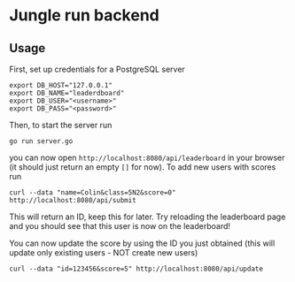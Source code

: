 # Jungle run backend

## Usage
First, set up credentials for a PostgreSQL server
```
export DB_HOST="127.0.0.1" 
export DB_NAME="leaderdboard" 
export DB_USER="<username>"
export DB_PASS="<password>"
```

Then, to start the server run
```
go run server.go
```
you can now open `http://localhost:8080/api/leaderboard` in your browser (it should just return an empty `[]` for now). To add new users with scores run
```
curl --data "name=Colin&class=5N2&score=0" http://localhost:8080/api/submit
```
This will return an ID, keep this for later. Try reloading the leaderboard page and you should see that this user is now on the leaderboard!

You can now update the score by using the ID you just obtained (this will update only existing users - NOT create new users)
```
curl --data "id=123456&score=5" http://localhost:8080/api/update
```
